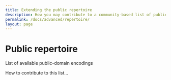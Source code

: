 ```yaml
---
title: Extending the public repertoire
description: How you may contribute to a community-based list of public-domain music encodings
permalink: /docs/advanced/repertoire/
layout: page
---
```

# Public repertoire    

List of available public-domain encodings

How to contribute to this list...